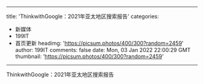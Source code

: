 
---
title: 'ThinkwithGoogle：2021年亚太地区搜索报告'
categories: 
 - 新媒体
 - 199IT
 - 首页更新
headimg: 'https://picsum.photos/400/300?random=2459'
author: 199IT
comments: false
date: Mon, 03 Jan 2022 22:00:29 GMT
thumbnail: 'https://picsum.photos/400/300?random=2459'
---

<div>   
ThinkwithGoogle：2021年亚太地区搜索报告  
</div>
            